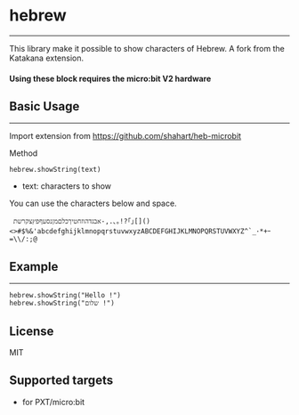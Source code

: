 # hebrew
---
This library make it possible to show characters of Hebrew.
A fork from the Katakana extension.

#### Using these block requires the micro:bit V2 hardware

## Basic Usage
---
Import extension from https://github.com/shahart/heb-microbit

Method
```
hebrew.showString(text)
```

- text: characters to show

You can use the characters below and space.
```
 אבגדהוזחטיךכלםמןנסעףפץצקרשת-,.､｡!?｢｣[]()<>#$%&'abcdefghijklmnopqrstuvwxyzABCDEFGHIJKLMNOPQRSTUVWXYZ^`_･*+ｰ=\\/:;@
```

## Example
---

```
hebrew.showString("Hello !")
hebrew.showString("שלום !")
```

## License
MIT

## Supported targets

* for PXT/micro:bit
